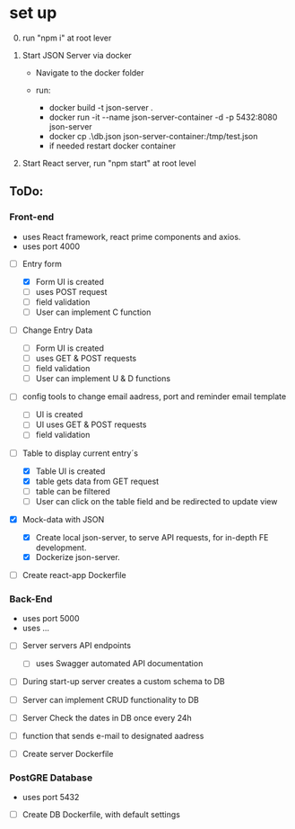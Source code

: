 # set up

0. run "npm i" at root lever

1. Start JSON Server via docker

   - Navigate to the docker folder

   - run:
     - docker build -t json-server .
     - docker run -it --name json-server-container -d -p 5432:8080 json-server
     - docker cp .\db.json json-server-container:/tmp/test.json
     - if needed restart docker container

2. Start React server, run "npm start" at root level


## ToDo:
### Front-end
- uses React framework, react prime components and axios. 
- uses port 4000 
- [ ] Entry form
  - [x] Form UI is created
  - [ ] uses POST request
  - [ ] field validation
  - [ ] User can implement C function
- [ ] Change Entry Data
    - [ ] Form UI is created
    - [ ] uses GET & POST requests
    - [ ] field validation
    - [ ] User can implement U & D functions
- [ ] config tools to change email aadress, port and reminder email template
    - [ ] UI is created
    - [ ] UI uses GET & POST requests
    - [ ] field validation
- [ ] Table to display current entry´s 
    - [x] Table UI is created
    - [x] table gets data from GET request
    - [ ] table can be filtered
    - [ ] User can click on the table field and be redirected to update view
- [x] Mock-data with JSON
   - [x] Create local json-server, to serve API requests, for in-depth FE development.
   - [x] Dockerize json-server.
- [ ] Create react-app Dockerfile


### Back-End
- uses port 5000
- uses ...
- [ ] Server servers API endpoints
   - [ ] uses Swagger automated API documentation
- [ ] During start-up server creates a custom schema to DB
- [ ] Server can implement CRUD functionality to DB
- [ ] Server Check the dates in DB once every 24h
- [ ] function that sends e-mail to designated aadress
- [ ] Create server Dockerfile


### PostGRE Database
- uses port 5432
- [ ] Create DB Dockerfile, with default settings
